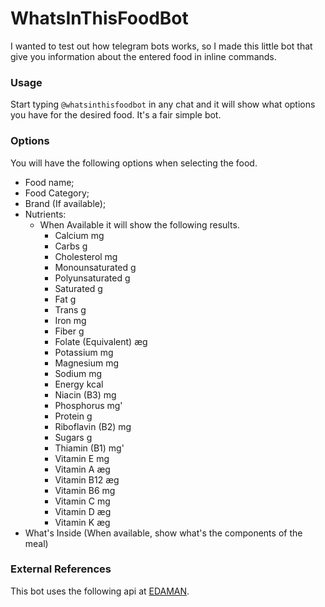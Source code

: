 # WhatsInThisFoodBot

I wanted to test out how telegram bots works, so I made this little bot that give you information about the entered food in inline commands.

### Usage

Start typing `@whatsinthisfoodbot` in any chat and it will show what options you have for the desired food. It's a fair simple bot.

### Options
You will have the following options when selecting the food.
- Food name;
- Food Category;
- Brand (If available);
- Nutrients:
     - When Available it will show the following results.
        - Calcium mg
        - Carbs g
        - Cholesterol mg
        - Monounsaturated g
        - Polyunsaturated g
        - Saturated g
        - Fat g
        - Trans g
        - Iron mg
        - Fiber g
        - Folate (Equivalent) æg
        - Potassium mg
        - Magnesium mg
        - Sodium mg
        - Energy kcal
        - Niacin (B3) mg
        - Phosphorus mg'
        - Protein g
        - Riboflavin (B2) mg
        - Sugars g
        - Thiamin (B1) mg'
        - Vitamin E mg
        - Vitamin A æg
        - Vitamin B12 æg
        - Vitamin B6 mg
        - Vitamin C mg
        - Vitamin D æg
        - Vitamin K æg
- What's Inside (When available, show what's the components of the meal)

### External References
This bot uses the following api at [EDAMAN](https://www.edamam.com/).

